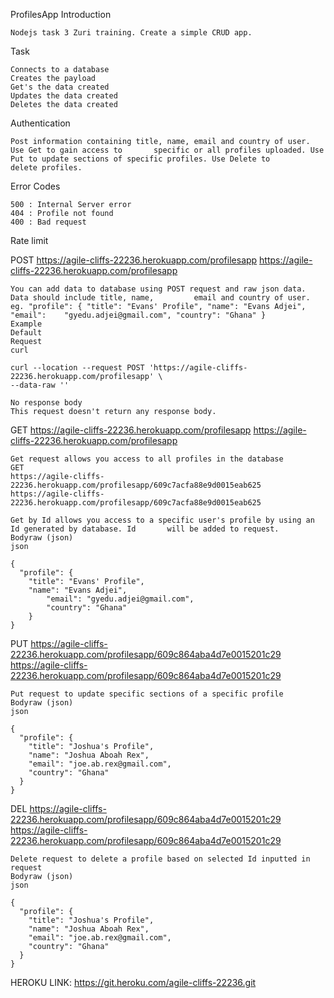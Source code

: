 ProfilesApp
Introduction

	Nodejs task 3 Zuri training. Create a simple CRUD app.


Task

    Connects to a database
    Creates the payload
    Get's the data created
    Updates the data created
    Deletes the data created

Authentication

	Post information containing title, name, email and country of user. Use Get to gain access to 		specific or all profiles uploaded. Use Put to update sections of specific profiles. Use Delete to 		delete profiles.

Error Codes

	500 : Internal Server error
	404 : Profile not found 
	400 : Bad request

Rate limit

POST
	https://agile-cliffs-22236.herokuapp.com/profilesapp
	https://agile-cliffs-22236.herokuapp.com/profilesapp

	You can add data to database using POST request and raw json data. Data should include title, name, 	    email and country of user. 
	eg. "profile": { "title": "Evans' Profile", "name": "Evans Adjei",    	"email": 	"gyedu.adjei@gmail.com", "country": "Ghana" }
	Example
	Default
	Request
	curl

	curl --location --request POST 'https://agile-cliffs-22236.herokuapp.com/profilesapp' \
	--data-raw ''

	No response body
	This request doesn't return any response body.

GET
	https://agile-cliffs-22236.herokuapp.com/profilesapp
	https://agile-cliffs-22236.herokuapp.com/profilesapp
	
	Get request allows you access to all profiles in the database
	GET
	https://agile-cliffs-22236.herokuapp.com/profilesapp/609c7acfa88e9d0015eab625
	https://agile-cliffs-22236.herokuapp.com/profilesapp/609c7acfa88e9d0015eab625
	
	Get by Id allows you access to a specific user's profile by using an Id generated by database. Id 		will be added to request.
	Bodyraw (json)
	json
	
	{
	  "profile": {
	    "title": "Evans' Profile",
	    "name": "Evans Adjei",
    	    "email": "gyedu.adjei@gmail.com",
    	    "country": "Ghana"
  		}
	}
	
PUT	
	https://agile-cliffs-22236.herokuapp.com/profilesapp/609c864aba4d7e0015201c29
	https://agile-cliffs-22236.herokuapp.com/profilesapp/609c864aba4d7e0015201c29
	
	Put request to update specific sections of a specific profile
	Bodyraw (json)
	json
	
	{
	  "profile": {
	    "title": "Joshua's Profile",
	    "name": "Joshua Aboah Rex",
	    "email": "joe.ab.rex@gmail.com",
	    "country": "Ghana"
	  }
	}
	
DEL
	https://agile-cliffs-22236.herokuapp.com/profilesapp/609c864aba4d7e0015201c29
	https://agile-cliffs-22236.herokuapp.com/profilesapp/609c864aba4d7e0015201c29
	
	Delete request to delete a profile based on selected Id inputted in request
	Bodyraw (json)
	json
	
	{
	  "profile": {
	    "title": "Joshua's Profile",
	    "name": "Joshua Aboah Rex",
	    "email": "joe.ab.rex@gmail.com",
	    "country": "Ghana"
	  }
	}
	
HEROKU LINK: https://git.heroku.com/agile-cliffs-22236.git
